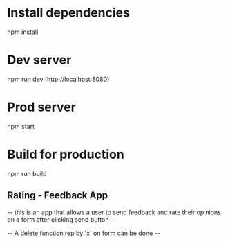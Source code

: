 # Install dependencies

npm install

# Dev server

npm run dev (http://localhost:8080)

# Prod server

npm start

# Build for production

npm run build

## Rating - Feedback App

-- this is an app that allows a user to send feedback and rate their opinions on a form after clicking send button--

-- A delete function rep by 'x' on form can be done --
